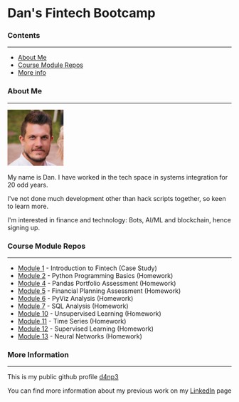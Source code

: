 # Dan's Fintech Bootcamp

### Contents
***

* [About Me](#about-me)
* [Course Module Repos](#course-module-repos)
* [More info](#more-information)

### About Me
***

<p>
<img src="img/profile.jpg" width=25% height=25%> <br />
</p>

My name is Dan. I have worked in the tech space in systems integration for 20 odd years.

I've not done much development other than hack scripts together, so keen to learn more.

I'm interested in finance and technology: Bots, AI/ML and blockchain, hence signing up.

### Course Module Repos
***

* [Module 1](https://github.com/d4np3/module-1) - Introduction to Fintech (Case Study)
* [Module 2](https://github.com/d4np3/python-homework) - Python Programming Basics (Homework)
* [Module 4](https://github.com/d4np3/pandas-portfolio) - Pandas Portfolio Assessment (Homework)
* [Module 5](https://github.com/d4np3/finance-plan) - Financial Planning Assessment (Homework)
* [Module 6](https://github.com/d4np3/pyviz-analysis) - PyViz Analysis (Homework)
* [Module 7](https://github.com/d4np3/sql-analysis) - SQL Analysis (Homework)
* [Module 10](https://github.com/d4np3/unsup_learn) - Unsupervised Learning (Homework)
* [Module 11](https://github.com/d4np3/time-series) - Time Series (Homework)
* [Module 12](https://github.com/d4np3/sup-learn) - Supervised Learning (Homework)
* [Module 13](https://github.com/d4np3/neural-networks) - Neural Networks (Homework)

### More Information
***

This is my public github profile [d4np3](https://github.com/d4np3)

You can find more information about my previous work on my [LinkedIn](https://www.linkedin.com/in/dfp/) page
